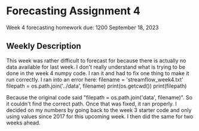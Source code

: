 # Forecasting Assignment 4

Week 4 forecasting homework due: 1200 September 18, 2023

## Weekly Description

This week was rather difficult to forecast for because there is actually no data available for last week. I don't really understand what is trying to be done in the week 4 numpy code. I ran it and had to fix one thing to make it run correctly. I ran into an error here:
    filename = 'streamflow_week4.txt'
    filepath = os.path.join('../data', filename)
    print(os.getcwd())
    print(filepath)

Because the original code said "filepath = os.path.join('data', filename)". So it couldn't find the correct path. Once that was fixed, it ran properly. I decided on my numbers by going back to the week 3 starter code and only using values since 2017 for this upcoming week. I then did the same for two weeks ahead.